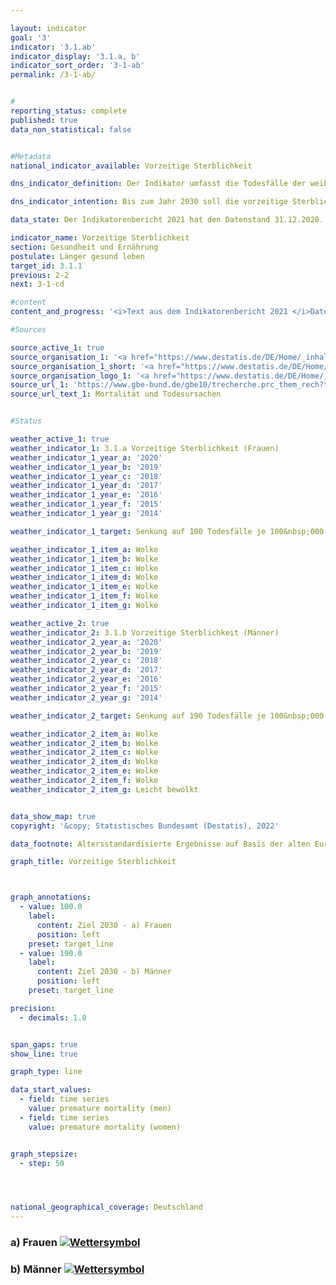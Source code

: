 ```yaml
---

layout: indicator    
goal: '3'    
indicator: '3.1.ab'    
indicator_display: '3.1.a, b'    
indicator_sort_order: '3-1-ab'    
permalink: /3-1-ab/    


#
reporting_status: complete    
published: true    
data_non_statistical: false    


#Metadata    
national_indicator_available: Vorzeitige Sterblichkeit    

dns_indicator_definition: Der Indikator umfasst die Todesfälle der weiblichen (3.1.a) und männlichen (3.1.b) unter 70-jährigen Bevölkerung, bezogen auf 100&nbsp;000 Einwohnerinnen und Einwohner der alten Europastandardbevölkerung unter 70 Jahren (unter Ausschluss der unter 1-Jährigen).    

dns_indicator_intention: Bis zum Jahr 2030 soll die vorzeitige Sterblichkeit bei Frauen bei höchstens 100 und bei Männern bei höchstens 190 Todesfällen je 100&nbsp;000 Einwohnerinnen und Einwohner liegen.    

data_state: Der Indikatorenbericht 2021 hat den Datenstand 31.12.2020. Die Daten auf der DNS-Online Plattform werden regelmäßig aktualisiert, sodass online aktuellere Daten verfügbar sein können als im Indikatorenbericht 2021 veröffentlicht.    

indicator_name: Vorzeitige Sterblichkeit    
section: Gesundheit und Ernährung    
postulate: Länger gesund leben    
target_id: 3.1.1    
previous: 2-2    
next: 3-1-cd    

#content     
content_and_progress: '<i>Text aus dem Indikatorenbericht 2021 </i>Datenquellen für die Indikatoren sind die Todesursachenstatistik und die Bevölkerungsfortschreibung des Statistischen Bundesamtes. Im Rahmen der Todesursachenstatistik werden alle amtlichen Todesbescheinigungen erfasst und ausgewertet. Die Bevölkerungsfortschreibung gibt basierend auf den Ergebnissen der jeweiligen letzten Volkszählung die aktuellen Bevölkerungszahlen an. Die Daten beziehen sich auf die alte Europastandardbevölkerung. Bei einer Standardbevölkerung handelt es sich um eine Modellbevölkerung, die einen Vergleich von Veränderungsraten über die Zeit möglich macht. Die unter 1-Jährigen und damit die Säuglingssterblichkeit werden nicht betrachtet. Der Indikator ist auch Teil der Gesundheitsberichterstattung des Bundes.<br>Die vorzeitige Sterblichkeit ist zwischen 1991 und 2018 bei Frauen (- 36&nbsp;%) und bei Männern (- 43&nbsp;%) stetig zurückgegangen. Durch den stärkeren Rückgang bei den Männern hat sich auch der geschlechtsspezifische Unterschied der vorzeitigen Sterblichkeit verringert. So starben im Jahr 2018 151 Frauen und 279 Männer je 100&nbsp;000 Einwohnerinnen und Einwohner, bevor sie das 70. Lebensjahr vollendeten. Bei gleichbleibender Entwicklung, wie in den vergangenen Jahren, würden die geschlechtsspezifischen Ziele für das Jahr 2030 jedoch verfehlt werden.<br>Entsprechend dem stetigen Rückgang der vorzeitigen Sterblichkeit hat sich auch die Lebenserwartung in Deutschland gemäß der Statistik der Sterbefälle weiter positiv entwickelt. Heute 70-jährige Frauen können statistisch gesehen mit 17,0 weiteren Lebensjahren rechnen, Männer mit weiteren 14,3 Jahren.<br>Im Zeitraum 2016 bis 2018 betrug die mittlere Lebenserwartung für neugeborene Mädchen 83,3 Jahre und für Jungen 78,5 Jahre und liegt damit für Mädchen um 4,3 Jahre und für Jungen um 6,0 Jahre höher als in den Jahren 1991 bis 1993. Differenzen bei der Lebenserwartung zwischen dem früheren Bundesgebiet und den neuen Bundesländern (jeweils ohne Berlin) gibt es nur noch bei neugeborenen Jungen. Hier beträgt der Abstand 1,4 Jahre.<br>Den größten Anteil an allen Ursachen der vorzeitigen Sterblichkeit hatten im Jahr 2018 bösartige Neubildungen mit 37,0&nbsp;%, gefolgt von Herz-Kreislauf-Erkrankungen mit 20,1&nbsp;%. Auch Todesfälle aufgrund äußerer Ursachen (wie Unfälle, Vergiftungen, Suizid) hatten mit 8,9&nbsp;% einen nicht unerheblichen Anteil. Krankheiten des Verdauungs- und des Atmungssystems trugen mit 7,0&nbsp;% bzw. 5,9&nbsp;% zu den Todesursachen bei. Seit 1991 ist der Anteil der bösartigen Neubildungen (um 11,2&nbsp;%) und der der Krankheiten des Atmungssystems (um 47,1&nbsp;%) an allen Todesursachen angestiegen. Rückläufig waren dagegen die Anteile von Herz-Kreislauf-Erkrankungen (- 35,4&nbsp;%), äußeren Ursachen (- 19,0&nbsp;%) und Krankheiten des Verdauungssystems (- 8,3&nbsp;%).<br>Neben Faktoren wie zum Beispiel dem Gesundheitsverhalten (siehe auch Indikatoren <a href="https:/dnsTestEnvironment.github.io/dns-indicators/3-1-cd">3.1.c, d</a> zu den Raucherquoten von Jugendlichen und Erwachsenen oder <a href="https:/dnsTestEnvironment.github.io/dns-indicators/3-1-e">3.1.e</a> und <a href="https:/dnsTestEnvironment.github.io/dns-indicators/3-1-f">3.1.f</a> zu den Adipositasquoten von Kindern und Jugendlichen sowie Erwachsenen) spielt auch die medizinische Versorgung eine wichtige Rolle für die Sterblichkeit. Die Ausgaben für Gesundheit stiegen im Jahr 2018 auf 391 Milliarden Euro. Dies war ein Anstieg um 15 Milliarden Euro oder 4,0&nbsp;% gegenüber 2017. Die Ausgaben entsprachen 11,7&nbsp;% des Bruttoinlandsprodukts. Auf jede Einwohnerin beziehungsweise jeden Einwohner entfielen dabei 4 712 Euro (2017: 4 545 Euro) pro Jahr.'    

#Sources    

source_active_1: true
source_organisation_1: '<a href="https://www.destatis.de/DE/Home/_inhalt.html">Statistisches Bundesamt</a>'
source_organisation_1_short: '<a href="https://www.destatis.de/DE/Home/_inhalt.html">Statistisches Bundesamt (Destatis)</a>'
source_organisation_logo_1: '<a href="https://www.destatis.de/DE/Home/_inhalt.html"><img src="https://g205sdgs.github.io/sdg-indicators/public/logos/destatis.png" alt="Statistisches Bundesamt" title=" Klicken Sie hier um zur Homepage der Organisation Statistisches Bundesamt zu gelangen." style="height:60px; width:148px; border: transparent"/></a>'
source_url_1: 'https://www.gbe-bund.de/gbe10/trecherche.prc_them_rech?tk=3600&tk2=3800&p_uid=gast&p_aid=29536649&p_sprache=D&cnt_ut=7&ut=3900'
source_url_text_1: Mortalität und Todesursachen


#Status    

weather_active_1: true
weather_indicator_1: 3.1.a Vorzeitige Sterblichkeit (Frauen)
weather_indicator_1_year_a: '2020'
weather_indicator_1_year_b: '2019'
weather_indicator_1_year_c: '2018'
weather_indicator_1_year_d: '2017'
weather_indicator_1_year_e: '2016'
weather_indicator_1_year_f: '2015'
weather_indicator_1_year_g: '2014'

weather_indicator_1_target: Senkung auf 100 Todesfälle je 100&nbsp;000 Einwohner (Frauen) bis 2030

weather_indicator_1_item_a: Wolke
weather_indicator_1_item_b: Wolke
weather_indicator_1_item_c: Wolke
weather_indicator_1_item_d: Wolke
weather_indicator_1_item_e: Wolke
weather_indicator_1_item_f: Wolke
weather_indicator_1_item_g: Wolke

weather_active_2: true
weather_indicator_2: 3.1.b Vorzeitige Sterblichkeit (Männer)
weather_indicator_2_year_a: '2020'
weather_indicator_2_year_b: '2019'
weather_indicator_2_year_c: '2018'
weather_indicator_2_year_d: '2017'
weather_indicator_2_year_e: '2016'
weather_indicator_2_year_f: '2015'
weather_indicator_2_year_g: '2014'

weather_indicator_2_target: Senkung auf 190 Todesfälle je 100&nbsp;000 Einwohner (Männer) bis 2030

weather_indicator_2_item_a: Wolke
weather_indicator_2_item_b: Wolke
weather_indicator_2_item_c: Wolke
weather_indicator_2_item_d: Wolke
weather_indicator_2_item_e: Wolke
weather_indicator_2_item_f: Wolke
weather_indicator_2_item_g: Leicht bewölkt


data_show_map: true    
copyright: '&copy; Statistisches Bundesamt (Destatis), 2022'    

data_footnote: Altersstandardisierte Ergebnisse auf Basis der alten Europastandardbevölkerung.    

graph_title: Vorzeitige Sterblichkeit    



graph_annotations:
  - value: 100.0
    label:
      content: Ziel 2030 - a) Frauen
      position: left
    preset: target_line
  - value: 190.0
    label:
      content: Ziel 2030 - b) Männer
      position: left
    preset: target_line    

precision:
  - decimals: 1.0


span_gaps: true    
show_line: true    

graph_type: line    

data_start_values:
  - field: time series
    value: premature mortality (men)
  - field: time series
    value: premature mortality (women)    


graph_stepsize:
  - step: 50




national_geographical_coverage: Deutschland    
---
```



<div>
  <div class="my-header">
    <h3>a) Frauen
      <a href="https:/dnsTestEnvironment.github.io/dns-indicators/status"><img src="https://g205sdgs.github.io/sdg-indicators/public/Wettersymbole/Wolke.png" title="Text will follow soon" alt="Wettersymbol"/>
      </a>
    </h3>
  </div>
  <div class="my-header-note">
  </div>
</div>
<div>
  <div class="my-header">
    <h3>b) Männer
      <a href="https:/dnsTestEnvironment.github.io/dns-indicators/status"><img src="https://g205sdgs.github.io/sdg-indicators/public/Wettersymbole/Wolke.png" title="Text will follow soon" alt="Wettersymbol"/>
      </a>
    </h3>
  </div>
  <div class="my-header-note">
  </div>
</div>
